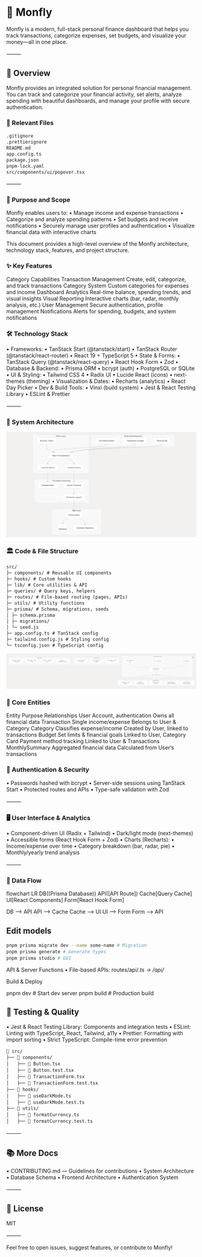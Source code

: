 # 🦋 Monfly

Monfly is a modern, full-stack personal finance dashboard that helps you track transactions, categorize expenses, set budgets, and visualize your money—all in one place.

⸻

## 🚀 Overview

Monfly provides an integrated solution for personal financial management. You can track and categorize your financial activity, set alerts, analyze spending with beautiful dashboards, and manage your profile with secure authentication.

### 📂 Relevant Files

```text
.gitignore
.prettierignore
README.md
app.config.ts
package.json
pnpm-lock.yaml
src/components/ui/popover.tsx
```

⸻

### 🎯 Purpose and Scope

Monfly enables users to:
• Manage income and expense transactions
• Categorize and analyze spending patterns
• Set budgets and receive notifications
• Securely manage user profiles and authentication
• Visualize financial data with interactive charts

This document provides a high-level overview of the Monfly architecture, technology stack, features, and project structure.

### ✨ Key Features

Category Capabilities
Transaction Management Create, edit, categorize, and track transactions
Category System Custom categories for expenses and income
Dashboard Analytics Real-time balance, spending trends, and visual insights
Visual Reporting Interactive charts (bar, radar, monthly analysis, etc.)
User Management Secure authentication, profile management
Notifications Alerts for spending, budgets, and system notifications

### 🛠️ Technology Stack

• Frameworks:
• TanStack Start (@tanstack/start)
• TanStack Router (@tanstack/react-router)
• React 19 + TypeScript 5
• State & Forms:
• TanStack Query (@tanstack/react-query)
• React Hook Form
• Zod
• Database & Backend:
• Prisma ORM
• bcrypt (auth)
• PostgreSQL or SQLite
• UI & Styling:
• Tailwind CSS 4
• Radix UI
• Lucide React (icons)
• next-themes (theming)
• Visualization & Dates:
• Recharts (analytics)
• React Day Picker
• Dev & Build Tools:
• Vinxi (build system)
• Jest & React Testing Library
• ESLint & Prettier

⸻

### 📐 System Architecture

![System Architecture](./public/system-arch.png)

### 🏛️ Code & File Structure

```text
src/
├─ components/ # Reusable UI components
├─ hooks/ # Custom hooks
├─ lib/ # Core utilities & API
├─ queries/ # Query keys, helpers
├─ routes/ # File-based routing (pages, APIs)
├─ utils/ # Utility functions
├─ prisma/ # Schema, migrations, seeds
│ ├─ schema.prisma
│ ├─ migrations/
│ └─ seed.js
├─ app.config.ts # TanStack config
├─ tailwind.config.js # Styling config
└─ tsconfig.json # TypeScript config
```

![Files Structure](./public/files.png)

### 🏦 Core Entities

Entity Purpose Relationships
User Account, authentication Owns all financial data
Transaction Single income/expense Belongs to User & Category
Category Classifies expense/income Created by User, linked to transactions
Budget Set limits & financial goals Linked to User, Category
Card Payment method tracking Linked to User & Transactions
MonthlySummary Aggregated financial data Calculated from User’s transactions

### 🔐 Authentication & Security

• Passwords hashed with bcrypt
• Server-side sessions using TanStack Start
• Protected routes and APIs
• Type-safe validation with Zod

⸻

### 🖥️ User Interface & Analytics

• Component-driven UI (Radix + Tailwind)
• Dark/light mode (next-themes)
• Accessible forms (React Hook Form + Zod)
• Charts (Recharts):
• Income/expense over time
• Category breakdown (bar, radar, pie)
• Monthly/yearly trend analysis

⸻

### 🔄 Data Flow

flowchart LR
DB((Prisma Database))
API([API Route])
Cache[Query Cache]
UI[React Components]
Form[React Hook Form]

DB --> API
API --> Cache
Cache --> UI
UI --> Form
Form --> API

## Edit models

```bash
pnpm prisma migrate dev --name some-name # Migration
pnpm prisma generate # Generate types
pnpm prisma studio # GUI
```

API & Server Functions
• File-based APIs: routes/api/_.ts → /api/_

Build & Deploy

pnpm dev # Start dev server
pnpm build # Production build

## 🧪 Testing & Quality

• Jest & React Testing Library: Components and integration tests
• ESLint: Linting with TypeScript, React, Tailwind, a11y
• Prettier: Formatting with import sorting
• Strict TypeScript: Compile-time error prevention

```bash
📁 src/
├── 📁 components/
│   ├── 📃 Button.tsx
│   ├── 🧪 Button.test.tsx
│   ├── 📃 TransactionForm.tsx
│   ├── 🧪 TransactionForm.test.tsx
├── 📁 hooks/
│   ├── 📃 useDarkMode.ts
│   ├── 🧪 useDarkMode.test.ts
├── 📁 utils/
│   ├── 📃 formatCurrency.ts
│   ├── 🧪 formatCurrency.test.ts
```

⸻

## 📚 More Docs

• CONTRIBUTING.md — Guidelines for contributions
• System Architecture
• Database Schema
• Frontend Architecture
• Authentication System

⸻

## 📝 License

MIT

⸻

Feel free to open issues, suggest features, or contribute to Monfly!
